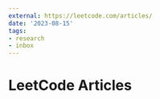 ```yaml
---
external: https://leetcode.com/articles/
date: '2023-08-15'
tags:
- research
- inbox
---
```


# LeetCode Articles

